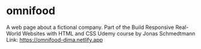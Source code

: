 # omnifood
A web page about a fictional company. Part of the Build Responsive Real-World Websites with HTML and CSS Udemy course by Jonas Schmedtmann
Link: https://omnifood-dima.netlify.app
